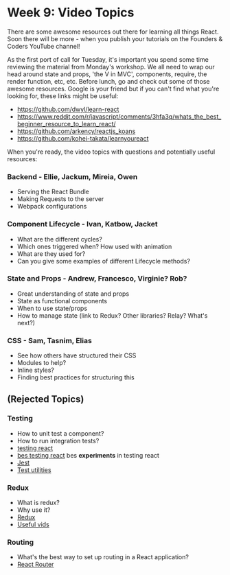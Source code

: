 # Week 9: Video Topics

There are some awesome resources out there for learning all things React. Soon there will be more - when you publish your tutorials on the Founders & Coders YouTube channel!

As the first port of call for Tuesday, it's important you spend some time reviewing the material from Monday's workshop. We all need to wrap our head around state and props, 'the V in MVC', components, require, the render function, etc, etc. Before lunch, go and check out some of those awesome resources. Google is your friend but if you can't find what you're looking for, these links might be useful:

- https://github.com/dwyl/learn-react
- https://www.reddit.com/r/javascript/comments/3hfa3q/whats_the_best_beginner_resource_to_learn_react/
- https://github.com/arkency/reactjs_koans
- https://github.com/kohei-takata/learnyoureact

When you're ready, the video topics with questions and potentially useful resources:
### Backend - Ellie, Jackum, Mireia, Owen
- Serving the React Bundle
- Making Requests to the server
- Webpack configurations

### Component Lifecycle - Ivan, Katbow, Jacket
- What are the different cycles?
- Which ones triggered when? How used with animation
- What are they used for?
- Can you give some examples of different Lifecycle methods?

### State and Props - Andrew, Francesco, Virginie? Rob?
- Great understanding of state and props
- State as functional components
- When to use state/props
- How to manage state (link to Redux? Other libraries? Relay? What's next?)

### CSS - Sam, Tasnim, Elias
- See how others have structured their CSS
- Modules to help?
- Inline styles?
- Finding best practices for structuring this

## (Rejected Topics)
### Testing
- How to unit test a component?
- How to run integration tests?
- [testing react](https://facebook.github.io/react/docs/test-utils.html)
- [bes testing react](https://github.com/besarthoxhaj/testing-react) bes **experiments** in testing react
- [Jest](https://facebook.github.io/jest/docs/tutorial-react.html)
- [Test utilities](https://facebook.github.io/react/docs/test-utils.html)

### Redux
- What is redux?
- Why use it?
- [Redux](https://github.com/reactjs/redux)
- [Useful vids](https://egghead.io/series/getting-started-with-redux)

### Routing
- What's the best way to set up routing in a React application?
- [React Router](https://github.com/reactjs/react-router)
